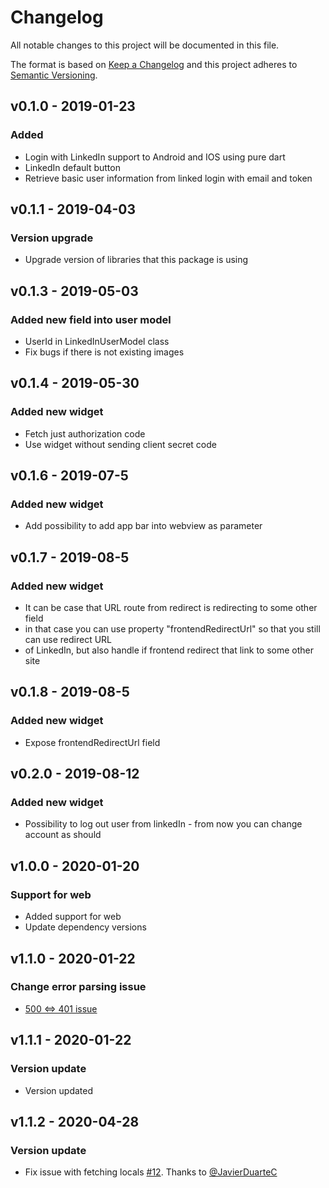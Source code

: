 # Changelog
All notable changes to this project will be documented in this file.

The format is based on [Keep a Changelog](https://keepachangelog.com/en/1.0.0/)
and this project adheres to [Semantic Versioning](https://semver.org/spec/v2.0.0.html).

## v0.1.0 - 2019-01-23
### Added

 - Login with LinkedIn support to Android and IOS using pure dart
 - LinkedIn default button
 - Retrieve basic user information from linked login with email and token

## v0.1.1 - 2019-04-03
### Version upgrade

 - Upgrade version of libraries that this package is using

## v0.1.3 - 2019-05-03
### Added new field into user model

 - UserId in LinkedInUserModel class
 - Fix bugs if there is not existing images

## v0.1.4 - 2019-05-30
### Added new widget

 - Fetch just authorization code
 - Use widget without sending client secret code

## v0.1.6 - 2019-07-5
### Added new widget

 - Add possibility to add app bar into webview as parameter

## v0.1.7 - 2019-08-5
### Added new widget

 - It can be case that URL route from redirect is redirecting to some other field
 - in that case you can use property "frontendRedirectUrl" so that you still can use redirect URL
 - of LinkedIn, but also handle if frontend redirect that link to some other site

## v0.1.8 - 2019-08-5
### Added new widget

 - Expose frontendRedirectUrl field

## v0.2.0 - 2019-08-12
### Added new widget

 - Possibility to log out user from linkedIn - from now you can change account as should
 
## v1.0.0 - 2020-01-20
### Support for web

 - Added support for web
 - Update dependency versions
 
## v1.1.0 - 2020-01-22
### Change error parsing issue

 - [500 <=> 401 issue](https://github.com/d3xt3r2909/linkedin_login/issues/12)

## v1.1.1 - 2020-01-22
### Version update

 - Version updated
 
## v1.1.2 - 2020-04-28
### Version update

 - Fix issue with fetching locals [#12](https://github.com/d3xt3r2909/linkedin_login/issues/12). Thanks to [@JavierDuarteC](https://github.com/JavierDuarteC)
